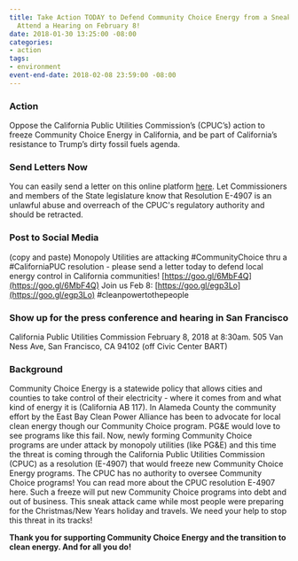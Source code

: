 ```yaml
---
title: Take Action TODAY to Defend Community Choice Energy from a Sneak Attack - THEN
  Attend a Hearing on February 8!
date: 2018-01-30 13:25:00 -08:00
categories:
- action
tags:
- environment
event-end-date: 2018-02-08 23:59:00 -08:00
---
```


### Action
Oppose the California Public Utilities Commission’s (CPUC’s) action to freeze Community Choice Energy in California, and be part of California’s resistance to Trump’s dirty fossil fuels agenda.

### Send Letters Now
You can easily send a letter on this online platform [here](https://actionnetwork.org/letters/dont-let-cpuc-freeze-community-choice).  Let Commissioners and members of the State legislature know that Resolution E-4907 is an unlawful abuse and overreach of the CPUC's regulatory authority and should be retracted.

### Post to Social Media
(copy and paste)
Monopoly Utilities are attacking #CommunityChoice thru a #CaliforniaPUC resolution - please send a letter today to defend local energy control in California communities! [https://goo.gl/6MbF4Q](https://goo.gl/6MbF4Q) Join us Feb 8: [https://goo.gl/egp3Lo](https://goo.gl/egp3Lo) #cleanpowertothepeople

### Show up for the press conference and hearing in San Francisco
California Public Utilities Commission February 8, 2018 at 8:30am. 
505 Van Ness Ave, San Francisco, CA 94102 (off Civic Center BART)

### Background
Community Choice Energy is a statewide policy that allows cities and counties to take control of their electricity - where it comes from and what kind of energy it is (California AB 117).  In Alameda County the community effort by the East Bay Clean Power Alliance has been to advocate for local clean energy though our Community Choice program.  PG&E would love to see programs like this fail.  Now, newly forming Community Choice programs are under attack by monopoly utilities (like PG&E) and this time the threat is coming through the California Public Utilities Commission (CPUC) as a resolution (E-4907) that would freeze new Community Choice Energy programs. The CPUC has no authority to oversee Community Choice programs!  You can read more about the CPUC resolution E-4907 here. Such a freeze will put new Community Choice programs into debt and out of business.  This sneak attack came while most people were preparing for the Christmas/New Years holiday and travels. We need your help to stop this threat in its tracks!

**Thank you for supporting Community Choice Energy and the transition to clean energy.  And for all you do!**